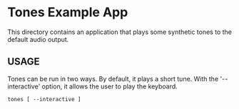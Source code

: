 # Tones Example App

This directory contains an application that plays some synthetic tones to the
default audio output.

## USAGE

Tones can be run in two ways. By default, it plays a short tune. With the
'--interactive' option, it allows the user to play the keyboard.

    tones [ --interactive ]




